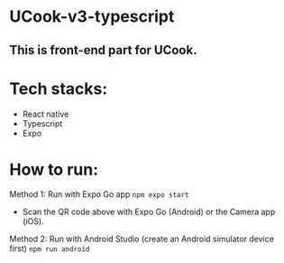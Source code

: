 # UCook-v3-typescript

## This is front-end part for UCook.

# Tech stacks:

- React native
- Typescript
- Expo

# How to run:

Method 1: Run with Expo Go app
   `npm expo start`
- Scan the QR code above with Expo Go (Android) or the Camera app (iOS).

Method 2: Run with Android Studio (create an Android simulator device first)
   `npm run android`

